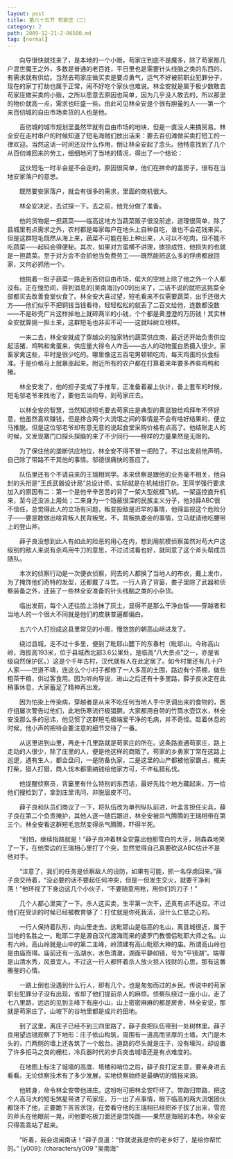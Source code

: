 ```yaml
---
layout: post
title: 第六十五节 苟家庄（二）
category: 2
path: 2009-12-21-2-06500.md
tag: [normal]
---
```


　　向导很快就找来了，是本地的一个小贩。苟家庄到底不是魔多，除了苟家那几户混世魔王之外，多数是普通的老百姓，平日里也是需要针头线脑之类的东西的，有需求就有供给。当然去苟家庄做买卖是要点勇气，运气不好被前职业犯罪分子，现在的家丁打劫也属于正常，闹不好吃个家伙也难说。林全安就是属于极少数敢去苟家庄做买卖的小贩，之所以愿意去原因也简单，因为几乎没人敢去的，所以那里的物价就高一点，需求也旺盛一些。由此可见林全安是个很有胆量的人——第一个来百仞城的自由市场卖货的人也是他。

　　百仞城的城市规划里虽然早就有自由市场的地块，但是一直没人来搞贸易。林全安在走村串户的时候知道了短毛海贼们放出话来：要去百仞滩做买卖打短工的一律欢迎。当然这话一时间还没什么作用，倒让林全安起了念头。他特意找到了几个从百仞滩回来的劳工，细细地问了当地的情况，得出了一个结论：

　　这伙短毛一时半会是不会走的，原因很简单，他们在拼命的盖房子，很有在当地安家落户的意思。

　　既然要安家落户，就会有很多的需求，里面的商机很大。

　　林全安决定，去试探一下。去之前，他充分做了准备。

　　他的货物是一担蔬菜——临高这地方当蔬菜贩子很没前途，道理很简单，除了县城里有点需求之外，农村都是每家每户在地头上自种自吃，谁也不会花钱来买。但是这群短毛既然从海上来，蔬菜不可能在船上种出来，人可以不吃肉，但不能不吃蔬菜——起码会得便秘。其次，如果对方蛮横不讲理，掳掠成性，他损失的也就是一担蔬菜。至于对方会不会抓他当免费劳工——既然能把这么多的俘虏都放回家，又何必抓他一个。

　　他挑着一担子蔬菜一路走到百仞自由市场，偌大的空地上除了他之外一个人都没有。正在惶恐间，得到消息的[吴南海][y009]出来了，二话不说的就把这挑菜全部都买去改善食堂伙食了。林全安大喜过望，短毛看来不仅需要蔬菜，出手还很大方——他们似乎不把铜钱当钱看待，轻轻松松的就丢了二百文给他，连数都没数——不是砂壳广片这样掉地上就碎两半的小钱，个个都是黄澄澄的万历钱！其实林全安就算挑一担土来，这群短毛也非买不可——这就叫树立榜样。

　　一来二去，林全安就成了穿越众的独家特约蔬菜供应商，最近还开始负责供应起活猪、鸡鸭和禽蛋来，供应量大得令人咋舌——古人的动物蛋白质摄入很少。家畜家禽这些，平时是很少吃的。哪里像这五百宅男顿顿吃肉，每天鸡蛋的伙食标准。于是价格马上就暴涨起来。附近所有的农户都在打算着来年要多养些鸡鸭和猪。

　　林全安发了，他的担子变成了手推车，正准备着雇上伙计，备上套车的时候，短毛邬老爷来找他了，要他去当向导，到苟家庄去。

　　以林全安的智慧，当然知道短毛要去苟家庄是典型的黄鼠狼给鸡拜年不怀好意，他虽然喜欢赚钱，但是搀合两个大流氓之间的事情是不会有啥好结果的，便立马推脱。但是这位邬老爷却有意无意的说起食堂采购价格有点高了。他结账走人的时候，又发现寨门口探头探脑的来了不少同行——榜样的力量果然是无限的。

　　为了保住他的垄断供应地位，林全安不得不冒一把险了。不过出发前他声明，自己除了带路不干其他的事情。邬德很痛快的答应了。

　　队伍里还有个不请自来的王瑞相同学。本来侦察是跟他的业务毫不相关，他自封的头衔是“王氏武器设计局”总设计师，实际就是在机械组打杂。王同学强行要求加入的原因有二：第一个是他辛辛苦苦的背了一架大型航模飞机、一架遥控直升机来，至今还没派上用处；二来身为一个隐蔽很深的民族主义分子，他对薛ABC很不信任，总觉得此人的立场有问题，叛变投敌是迟早的事情，他得监视这个危险分子——要是敢做出啥背叛人民背叛党，不，背叛执委会的事情，立马就请他吃腰带上的登山斧。

　　薛子良没想到此人有如此的险恶的用心在内，想到用航模侦察虽然对苟大户这级别的敌人来说有杀鸡用牛刀的意思，不过试试看也好，就同意了这个斧头帮成员随队。

　　本次的侦察行动是一次便衣侦察，同去的人都换了当地人的布衣，戴上发巾，为了掩饰他们奇特的发型，还都戴了斗笠。一行人背了背篓，娄子里除了武器和侦察装备之外，还装了一些林全安准备的针头线脑之类的小杂货。

　　临出发前，每个人还往脸上涂抹了灰土，显得不是那么干净白皙——穿越者和当地人的一个很大不同就是他们的皮肤普遍都偏白。

　　五六个人打扮成这县里常见的小贩，慢悠悠的朝高山岭进发了。

　　绕过县城，走不过十多里，便到了毗耶山麓下的东春村（毗耶山，今称高山岭，海拔高193米，位于县城西北部3.6公里处，是临高“八大景点”之一，亦是省级自然保护区。）这是个千年古村，汉代就有人在此定居了。如今村里还有几十户人家——世道不靖，连这么个小村子都修了一人多高的土围，路边有个茶棚，做些粗茶干粮，供过客食用。因为听向导说，进山之后还有十多里路，薛子良决定在此稍事休息，大家蓄足了精神再出发。

　　因为怕染上传染病，穿越者是从来不吃任何当地人手中烹调出来的食物的，医疗组屡次警告过他们，此地伤寒流行极猖獗。大家都用自带的竹筒水壶饮水，林全安没那么多的忌讳，他见惯了这群短毛极端爱干净的毛病，并不奇怪。趁着休息的时候，他小声的把待会要注意的细节交待了一番。

　　从这里进到山里，再走十几里路就是苟家庄的所在。这条路直通苟家庄，路上走动的人很少，除了庄里的人，便是他这样的商贩了。苟家的乡勇家丁常在这路上巡逻，遇有生人，都会盘问，一是防备仇家，二是这里的山产都被他家霸占，樵夫打柴，猎人打猎，商人伐木都需纳钱给他家方可，不许私猎私伐。

　　他提醒侦察员，背篓里有什么特别的东西话，最好先找个地方藏起来，万一给他们搜检到了，拿到庄里讯问，非脱层皮不可。

　　薛子良和队员们商议了一下，将队伍改为单列纵队前进，叶孟言担任尖兵，薛子良在第二个负责掩护，其他人逐一随后跟进，林全安被杀气腾腾的王瑞相带在第三个。林全安看这群短毛忽然变得杀气腾腾，吓得半死。

　　“别怕，继续指路就是！”薛子良冲着林全安露出他那雪白的大牙，阴森森地笑了一下，在他旁边的王瑞相心里打了个突，忽然觉得自己真要砍这ABC估计不是他对手。

　　“注意了，我们的任务是侦察敌人的设防，如果有可能，抓一名俘虏回来。”薛子良交待着，“没必要的话不要起任何冲突，但是一但发生交火，就要干净利落！”他环视了下身边这几个小伙子，“不要随意用枪，用你们的刀子！”

　　几个人都心里突了一下。杀人这买卖，生平第一次干，还真有点不适应。不过他们在受训的时候已经被教育够了：打仗就是你死我活，没什么仁慈之心的。

　　一行人保持着队形，向山里走去。这毗耶山是临高的名山，离县城很近，属于当地的名胜之一。毗耶二字是源自汉代渡海而来的婆罗门教僧侣毗耶大师之名。山有六岭，高山岭就是山中的第二主峰，岭顶建有高山毗耶大神的庙。所谓高山岭也是由庙而得。庙前还有一泓湖水，水色清澈，湖面平静如镜，号为“平镜湖”。端得是山清水秀，风景宜人。不过这一行人都怀着杀人放火掠人钱财的心思，那有这番雅鉴的心情。

　　一路上倒也没遇到什么行人，即有几个，也是匆匆而过的乡民。传说中的苟家职业犯罪分子没有出现，省却了他们提前杀人的麻烦。侦察队绕过一座小山，走了七八里路，远远的见到主峰下有座小山，山上密密麻麻的都是房舍，林全安说，那就是苟家庄了。山坡下的谷地里都是成片的田地。

　　到了这里，离庄子已经不到三四里路了，薛子良把队伍带到一处树林里。薛子良用望远镜观察了下地形：庄子依山构筑，周围有一道高而坚厚的土墙，大门是木头的，门两侧的墙上还各筑了一个敌台。道路的尽头就是庄子，没有壕沟，却设置了许多拒马之类的栅栏，冷兵器时代的步兵突击城墙还是有点难度的。

　　在地图上标注了城墙的高度、塔楼和哨位之后，薛子良打定主意，要亲身进去看看。无论侦察技术有了多少发展，实地侦察始终是最确切的情报来源。

　　他转身，命令林全安带他进庄。这吩咐可把林全安吓坏了。带路归带路，把这个人高马大的短毛煞星带进了苟家庄，万一出了点事情，眼下临高的两大流氓团伙都饶不了他，正要跪下苦苦求饶，在旁看守他的王瑞相已经把斧子拔了出来，雪亮的斧头在他眼前一晃，问他要吃板刀面还是馄饨面——果然是海贼的本色。林全安只得乖乖站了起来。

　　“听着，我会说闽南话！”薛子良道：“你就说我是你的老乡好了，是给你帮忙的。”
[y009]: /characters/y009 "吴南海"
